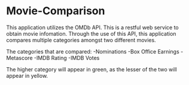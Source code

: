 # Movie-Comparison
This application utilizes the OMDb API. This is a restful web service to obtain movie infomation. Through the use of this API, this application
compares multiple categories amongst two different movies. 

The categories that are compared: 
-Nominations
-Box Office Earnings
-Metascore
-IMDB Rating
-IMDB Votes

The higher category will appear in green, as the lesser of the two will appear in yellow. 

